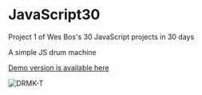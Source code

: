 
# JavaScript30
Project 1 of Wes Bos's 30 JavaScript projects in 30 days

A simple JS drum machine

[Demo version is available here](https://drum-kit01.herokuapp.com/)



<img src="https://i.ibb.co/DYWxLys/DRMK-T.png" alt="DRMK-T">
